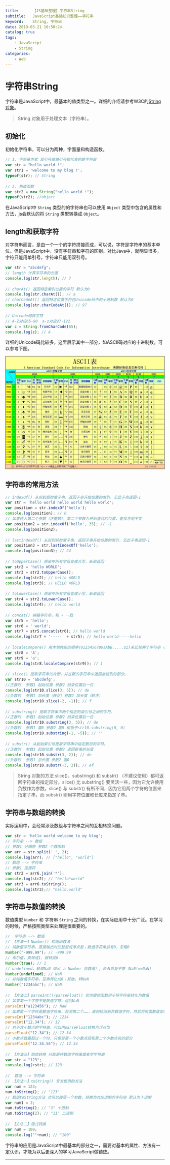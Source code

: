 ```yaml
---
title:      【JS基础整理】字符串String
subtitle:   JavaScript基础知识整理——字符串
keyword:    String, 字符串
date: 2019-03-21 10:50:24
catalog: true
tags:
    - JavaScript
    - String
categories: 
    - Web
---
```


# 字符串String

字符串是JavaScript中，最基本的值类型之一。详细的介绍请参考W3C的[String对象][1]。

> String 对象用于处理文本（字符串）。

## 初始化

初始化字符串，可以分为两种，字面量和构造函数。  

```js
// 1. 字面量方式 双引号或单引号都代表的是字符串
var str = "hello world !";
var str1 = 'welcome to my blog !';
typeof(str); // String

// 2. 构造函数
var str2 = new String("hello world !");
typeof(str2); //object
```

在JavaScript中 `String` 类型的的字符串也可以使用 `Object` 类型中包含的属性和方法，js会默认的将 `String` 类型转换成 `Object`。

## length和获取字符

对字符串而言，是由一个一个的字符拼接而成，可以说，字符是字符串的基本单位。但是JavaScript中，没有字符串和字符的区别。对比Java中，就明显很多，字符只能用单引号，字符串只能用双引号。  

```js
var str = "abcdefg";
// length 计算字符串的长度
console.log(str.length); // 7

// charAt() 返回特定索引位置的字符 默认为0
console.log(str.charAt()); // a
// charCodeAt() 返回特定位置字符在Unicode码中的十进制数 默认为0
console.log(str.charCodeAt()); // 97

// Unicode码转字符
// A-Z对应65-90  a-z对应97-122
var c = String.fromCharCode(65);
console.log(c); // A
```

详细的Unicode码比较多，这里展示其中一部分，如ASCII码对应的十进制数，可以参考下图。  

<img class="shadow" src="/img/article/js-base/ASCII.jpg" alt="ASCII码表" />

## 字符串的常用方法

```js
// indexOf() 从前到后检索子串，返回子串开始位置的索引，无此子串返回-1
var str = 'hello world hello world hello world';
var position = str.indexOf('hello');
console.log(position); // 0
// 如果传入第二个参数（正整数），第二个参数为开始查找的位置，查找方向不变
var position2 = str.indexOf('hello', 35); // -1
console.log(position2);

// lastIndexOf() 从后到前检索子串，返回子串开始位置的索引，无此子串返回-1
var position3 = str.lastIndexOf('hello');
console.log(position3); // 24

// toUpperCase() 原串中所有字母变成大写，新串返回
var str2 = 'hello WORLD';
var str3 = str2.toUpperCase();
console.log(str2); // hello WORLD
console.log(str3); // HELLO WORLD

// toLowerCase() 原串中所有字母变成小写，新串返回
var str4 = str2.toLowerCase();
console.log(str4); // hello world

// concat() 拼接字符串，和 + 一致
var str5 = 'hello';
var str6 = ' world';
var str7 = str5.concat(str6); // hello world
console.log(str7 + '-----' + str5); // hello world-----hello

// localeCompare() 用本地特定的顺序(0123456789aAbB.....zZ)来比较两个字符串 小 -1；等 0；大 1
var str8 = 'A';
var str9 = 'a';
console.log(str8.localeCompare(str9)); // 1

// slice() 提取字符串的片断，并在新的字符串中返回被提取的部分。
var str10 = 'abcdefg';
//正数时  参数1 起始位置 参数2 结束位置后一位
console.log(str10.slice(3, 5)); // de
//负数时  参数1 加长度（转正）参数2 加长度（转正）
console.log(str10.slice(-2, -1)); // f

// substring() 提取字符串中两个指定的索引号之间的字符。
//正数时  参数1 起始位置 参数2 结束位置后一位
console.log(str10.substring(3, 5)); // de
//负数时  参数1 置0 参数2 置0 相当于str10.substring(0, 0)
console.log(str10.substring(-1, -5)); // ""

// substr() 从起始索引号提取字符串中指定数目的字符。
//正数时  参数1 起始位置 参数2 返回新串的长度
console.log(str10.substr(3, 2)); // de
//负数时  参数1 加长度 参数2 置0
console.log(str10.substr(-3, 2)); // ef
```

> String 对象的方法 slice()、substring() 和 substr() （不建议使用）都可返回字符串的指定部分。slice() 比 substring() 要灵活一些，因为它允许使用负数作为参数。slice() 与 substr() 有所不同，因为它用两个字符的位置来指定子串，而 substr() 则用字符位置和长度来指定子串。

## 字符串与数组的转换

实际运用中，会经常涉及数组与字符串之间的互相转换问题。

```js
var str = 'hello world welcome to my blog';
// 字符串 --> 数组
// 参数1 分隔符 参数2 个数限制
var arr = str.split(' ', 2);
console.log(arr); // ["hello", "world"]
// 数组 --> 字符串
// 参数1 连接符
var str2 = arr6.join('*');
console.log(str2); // "hello*world"
var str3 = arr6.toString();
console.log(str3);// "hello,world"
```

## 字符串与数值的转换

数值类型 `Number` 和 字符串 `String` 之间的转换，在实际应用中十分广泛。在学习的时候，严格按照类型来处理是很重要的。

```js
//  字符串 --> 数值
// 【方法一】Number() 构造函数法
// 纯数值字符串，直接输出对应整型或浮点型；数值字符串前有0，忽略0
Number("-999.99"); // -999.99
// 布尔值，真转成1，假转成0
Number(true); // 1
// undefined，转成NaN（Not a Number 非数值）, NaN自身不等（NaN!==NaN）
Number(undefined); // NaN
// 非纯数值字符串，空串转化成0；其他，转NaN
Number("1234abc"); // NaN

// 【方法二】parseInt()/parseFloat() 官方提供函数用于将字符串转化为数值
// 如果第一个字符不是数值字符，返回NaN
parseInt("a123456"); // NaN
// 如果第一个字符是数值字符串，检测第二个……，直到检测到非数值字符，然后将前面数值部分返回
parseInt("1234abc"); // 1234
parseInt("12.34"); // 12
// 对于含小数点的字符串，可以用parseFloat转换为浮点型
parseFloat("12.34"); // 12.34
// 小数点数量超过一个时，只保留第一个小数点后和第二个小数点前的部分
parseFloat("12.34.56"); // 12.34

// 【方法三】隐式转换 只能是纯数值字符串或者空字符串
var str = "123";
console.log(+str); // 123

//  数值 --> 字符串
// 【方法一】toString() 官方提供的方法
var num = 123;
num.toString(); // "123"
// 数值toString方法 也可以接受一个参数，转换为对应进制的字符串 默认为十进制
var num1 = 3;
num.toString(); // "3" 十进制
num.toString(2); // "11" 二进制

// 【方法二】隐式转换
var num = 100;
console.log(""+num); // "100"
```

字符串的应用是JavaScript中最基本的部分之一，需要对基本的属性、方法有一定认识，才能为以后更深入的学习JavaScript做铺垫。

---  

[1]: http://www.w3school.com.cn/jsref/jsref_obj_string.asp
